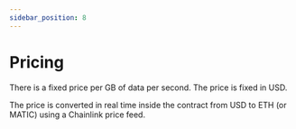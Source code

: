 ```yaml
---
sidebar_position: 8
---
```


# Pricing

There is a fixed price per GB of data per second. The price is fixed in USD.

The price is converted in real time inside the contract from USD to ETH (or MATIC) using a Chainlink price feed.

